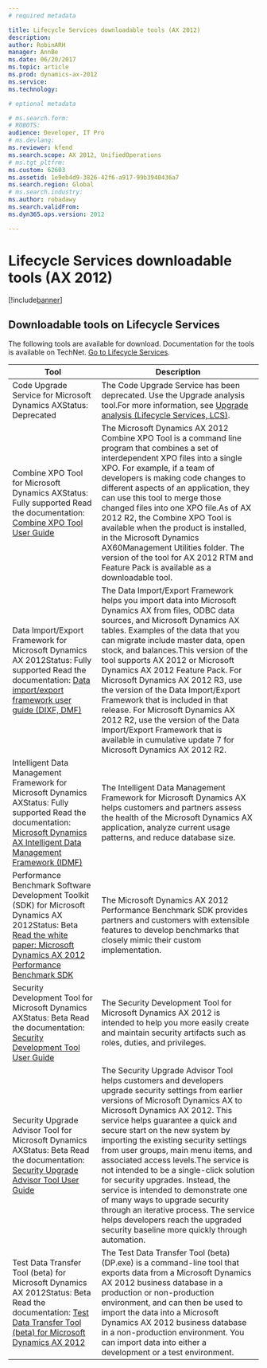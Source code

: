 ```yaml
---
# required metadata

title: Lifecycle Services downloadable tools (AX 2012)
description: 
author: RobinARH
manager: AnnBe
ms.date: 06/20/2017
ms.topic: article
ms.prod: dynamics-ax-2012 
ms.service: 
ms.technology:

# optional metadata

# ms.search.form: 
# ROBOTS: 
audience: Developer, IT Pro
# ms.devlang: 
ms.reviewer: kfend
ms.search.scope: AX 2012, UnifiedOperations
# ms.tgt_pltfrm: 
ms.custom: 62603
ms.assetid: 1e9eb4d9-3826-42f6-a917-99b3940436a7
ms.search.region: Global
# ms.search.industry: 
ms.author: robadawy
ms.search.validFrom: 
ms.dyn365.ops.version: 2012

---
```


# Lifecycle Services downloadable tools (AX 2012)

[!include[banner](../../includes/banner.md)]




Downloadable tools on Lifecycle Services
----------------------------------------

The following tools are available for download. Documentation for the tools is available on TechNet. [Go to Lifecycle Services](https://lcs.dynamics.com).

| Tool                                                                                                                                                                                                                                                                                       | Description                                                                                                                                                                                                                                                                                                                                                                                                                                                                                                                                                                                                                                                         |
|--------------------------------------------------------------------------------------------------------------------------------------------------------------------------------------------------------------------------------------------------------------------------------------------|---------------------------------------------------------------------------------------------------------------------------------------------------------------------------------------------------------------------------------------------------------------------------------------------------------------------------------------------------------------------------------------------------------------------------------------------------------------------------------------------------------------------------------------------------------------------------------------------------------------------------------------------------------------------|
| Code Upgrade Service for Microsoft Dynamics AXStatus: Deprecated                                                                                                                                                                                                                           | The Code Upgrade Service has been deprecated. Use the Upgrade analysis tool.For more information, see [Upgrade analysis (Lifecycle Services, LCS)](upgrade-analysis-lcs.md).                                                                                                                                                                                                                                                                                                                                                                                                                                   |
| Combine XPO Tool for Microsoft Dynamics AXStatus: Fully supported Read the documentation: [Combine XPO Tool User Guide](http://msdn.microsoft.com/library/4272f980-ad41-4187-be21-b2fcf93325e0(AX.60).aspx)                                                                                | The Microsoft Dynamics AX 2012 Combine XPO Tool is a command line program that combines a set of interdependent XPO files into a single XPO. For example, if a team of developers is making code changes to different aspects of an application, they can use this tool to merge those changed files into one XPO file.As of AX 2012 R2, the Combine XPO Tool is available when the product is installed, in the Microsoft Dynamics AX60Management Utilities folder. The version of the tool for AX 2012 RTM and Feature Pack is available as a downloadable tool.                                                                                                  |
| Data Import/Export Framework for Microsoft Dynamics AX 2012Status: Fully supported Read the documentation: [Data import/export framework user guide (DIXF, DMF)](user-guide-dixf.md)                                     | The Data Import/Export Framework helps you import data into Microsoft Dynamics AX from files, ODBC data sources, and Microsoft Dynamics AX tables. Examples of the data that you can migrate include master data, open stock, and balances.This version of the tool supports AX 2012 or Microsoft Dynamics AX 2012 Feature Pack. For Microsoft Dynamics AX 2012 R3, use the version of the Data Import/Export Framework that is included in that release. For Microsoft Dynamics AX 2012 R2, use the version of the Data Import/Export Framework that is available in cumulative update 7 for Microsoft Dynamics AX 2012 R2.                                        |
| Intelligent Data Management Framework for Microsoft Dynamics AXStatus: Fully supported Read the documentation: [Microsoft Dynamics AX Intelligent Data Management Framework (IDMF)](microsoft-idmf.md) | The Intelligent Data Management Framework for Microsoft Dynamics AX helps customers and partners assess the health of the Microsoft Dynamics AX application, analyze current usage patterns, and reduce database size.                                                                                                                                                                                                                                                                                                                                                                                                                                              |
| Performance Benchmark Software Development Toolkit (SDK) for Microsoft Dynamics AX 2012Status: Beta [Read the white paper: Microsoft Dynamics AX 2012 Performance Benchmark SDK](http://go.microsoft.com/fwlink/?LinkId=306262)                                                            | The Microsoft Dynamics AX 2012 Performance Benchmark SDK provides partners and customers with extensible features to develop benchmarks that closely mimic their custom implementation.                                                                                                                                                                                                                                                                                                                                                                                                                                                                             |
| Security Development Tool for Microsoft Dynamics AXStatus: Beta Read the documentation: [Security Development Tool User Guide](security-development-tool-user-guide.md)                                                                                  | The Security Development Tool for Microsoft Dynamics AX 2012 is intended to help you more easily create and maintain security artifacts such as roles, duties, and privileges.                                                                                                                                                                                                                                                                                                                                                                                                                                                                                      |
| Security Upgrade Advisor Tool for Microsoft Dynamics AXStatus: Beta Read the documentation: [Security Upgrade Advisor Tool User Guide](security-upgrade-advisor-tool-user-guide.md)                                                                      | The Security Upgrade Advisor Tool helps customers and developers upgrade security settings from earlier versions of Microsoft Dynamics AX to Microsoft Dynamics AX 2012. This service helps guarantee a quick and secure start on the new system by importing the existing security settings from user groups, main menu items, and associated access levels.The service is not intended to be a single-click solution for security upgrades. Instead, the service is intended to demonstrate one of many ways to upgrade security through an iterative process. The service helps developers reach the upgraded security baseline more quickly through automation. |
| Test Data Transfer Tool (beta) for Microsoft Dynamics AX 2012Status: Beta Read the documentation: [Test Data Transfer Tool (beta) for Microsoft Dynamics AX 2012](test-data-transfer-tool-beta-2012.md)                        | The Test Data Transfer Tool (beta) (DP.exe) is a command-line tool that exports data from a Microsoft Dynamics AX 2012 business database in a production or non-production environment, and can then be used to import the data into a Microsoft Dynamics AX 2012 business database in a non-production environment. You can import data into either a development or a test environment.                                                                                                                                                                                                                                                                           |





